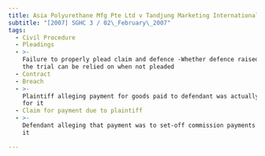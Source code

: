 ```yaml
---
title: Asia Polyurethane Mfg Pte Ltd v Tandjung Marketing International Pte Ltd
subtitle: "[2007] SGHC 3 / 02\_February\_2007"
tags:
  - Civil Procedure
  - Pleadings
  - >-
    Failure to properly plead claim and defence -Whether defence raised during
    the trial can be relied on when not pleaded
  - Contract
  - Breach
  - >-
    Plaintiff alleging payment for goods paid to defendant was actually intended
    for it
  - Claim for payment due to plaintiff
  - >-
    Defendant alleging that payment was to set-off commission payments owed to
    it

---
```


